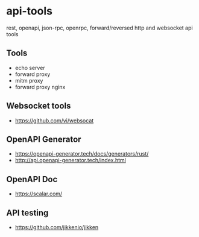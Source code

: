 # api-tools

rest, openapi, json-rpc, openrpc, forward/reversed http and websocket api tools

## Tools

* echo server
* forward proxy
* mitm proxy
* forward proxy nginx

## Websocket tools

* <https://github.com/vi/websocat>

## OpenAPI Generator

* <https://openapi-generator.tech/docs/generators/rust/>
* <http://api.openapi-generator.tech/index.html>

## OpenAPI Doc

* <https://scalar.com/>

## API testing

* <https://github.com/jikkenio/jikken>
